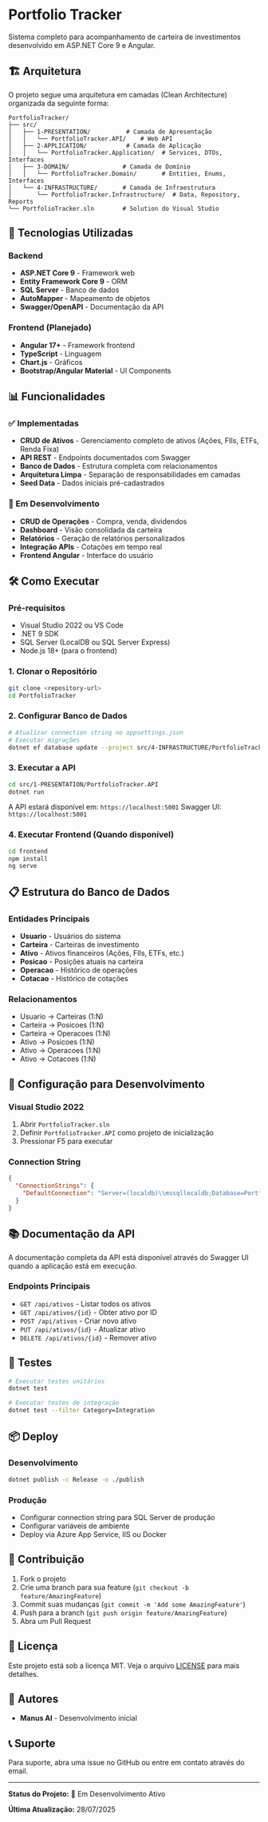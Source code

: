 # Portfolio Tracker

Sistema completo para acompanhamento de carteira de investimentos desenvolvido em ASP.NET Core 9 e Angular.

## 🏗️ Arquitetura

O projeto segue uma arquitetura em camadas (Clean Architecture) organizada da seguinte forma:

```
PortfolioTracker/
├── src/
│   ├── 1-PRESENTATION/          # Camada de Apresentação
│   │   └── PortfolioTracker.API/    # Web API
│   ├── 2-APPLICATION/           # Camada de Aplicação
│   │   └── PortfolioTracker.Application/  # Services, DTOs, Interfaces
│   ├── 3-DOMAIN/               # Camada de Domínio
│   │   └── PortfolioTracker.Domain/       # Entities, Enums, Interfaces
│   └── 4-INFRASTRUCTURE/       # Camada de Infraestrutura
│       └── PortfolioTracker.Infrastructure/  # Data, Repository, Reports
└── PortfolioTracker.sln        # Solution do Visual Studio
```

## 🚀 Tecnologias Utilizadas

### Backend
- **ASP.NET Core 9** - Framework web
- **Entity Framework Core 9** - ORM
- **SQL Server** - Banco de dados
- **AutoMapper** - Mapeamento de objetos
- **Swagger/OpenAPI** - Documentação da API

### Frontend (Planejado)
- **Angular 17+** - Framework frontend
- **TypeScript** - Linguagem
- **Chart.js** - Gráficos
- **Bootstrap/Angular Material** - UI Components

## 📊 Funcionalidades

### ✅ Implementadas
- **CRUD de Ativos** - Gerenciamento completo de ativos (Ações, FIIs, ETFs, Renda Fixa)
- **API REST** - Endpoints documentados com Swagger
- **Banco de Dados** - Estrutura completa com relacionamentos
- **Arquitetura Limpa** - Separação de responsabilidades em camadas
- **Seed Data** - Dados iniciais pré-cadastrados

### 🔄 Em Desenvolvimento
- **CRUD de Operações** - Compra, venda, dividendos
- **Dashboard** - Visão consolidada da carteira
- **Relatórios** - Geração de relatórios personalizados
- **Integração APIs** - Cotações em tempo real
- **Frontend Angular** - Interface do usuário

## 🛠️ Como Executar

### Pré-requisitos
- Visual Studio 2022 ou VS Code
- .NET 9 SDK
- SQL Server (LocalDB ou SQL Server Express)
- Node.js 18+ (para o frontend)

### 1. Clonar o Repositório
```bash
git clone <repository-url>
cd PortfolioTracker
```

### 2. Configurar Banco de Dados
```bash
# Atualizar connection string no appsettings.json
# Executar migrações
dotnet ef database update --project src/4-INFRASTRUCTURE/PortfolioTracker.Infrastructure --startup-project src/1-PRESENTATION/PortfolioTracker.API
```

### 3. Executar a API
```bash
cd src/1-PRESENTATION/PortfolioTracker.API
dotnet run
```

A API estará disponível em: `https://localhost:5001`
Swagger UI: `https://localhost:5001`

### 4. Executar Frontend (Quando disponível)
```bash
cd frontend
npm install
ng serve
```

## 📋 Estrutura do Banco de Dados

### Entidades Principais
- **Usuario** - Usuários do sistema
- **Carteira** - Carteiras de investimento
- **Ativo** - Ativos financeiros (Ações, FIIs, ETFs, etc.)
- **Posicao** - Posições atuais na carteira
- **Operacao** - Histórico de operações
- **Cotacao** - Histórico de cotações

### Relacionamentos
- Usuario → Carteiras (1:N)
- Carteira → Posicoes (1:N)
- Carteira → Operacoes (1:N)
- Ativo → Posicoes (1:N)
- Ativo → Operacoes (1:N)
- Ativo → Cotacoes (1:N)

## 🔧 Configuração para Desenvolvimento

### Visual Studio 2022
1. Abrir `PortfolioTracker.sln`
2. Definir `PortfolioTracker.API` como projeto de inicialização
3. Pressionar F5 para executar

### Connection String
```json
{
  "ConnectionStrings": {
    "DefaultConnection": "Server=(localdb)\\mssqllocaldb;Database=PortfolioTrackerDB;Trusted_Connection=true;MultipleActiveResultSets=true;TrustServerCertificate=true"
  }
}
```

## 📚 Documentação da API

A documentação completa da API está disponível através do Swagger UI quando a aplicação está em execução.

### Endpoints Principais
- `GET /api/ativos` - Listar todos os ativos
- `GET /api/ativos/{id}` - Obter ativo por ID
- `POST /api/ativos` - Criar novo ativo
- `PUT /api/ativos/{id}` - Atualizar ativo
- `DELETE /api/ativos/{id}` - Remover ativo

## 🧪 Testes

```bash
# Executar testes unitários
dotnet test

# Executar testes de integração
dotnet test --filter Category=Integration
```

## 📦 Deploy

### Desenvolvimento
```bash
dotnet publish -c Release -o ./publish
```

### Produção
- Configurar connection string para SQL Server de produção
- Configurar variáveis de ambiente
- Deploy via Azure App Service, IIS ou Docker

## 🤝 Contribuição

1. Fork o projeto
2. Crie uma branch para sua feature (`git checkout -b feature/AmazingFeature`)
3. Commit suas mudanças (`git commit -m 'Add some AmazingFeature'`)
4. Push para a branch (`git push origin feature/AmazingFeature`)
5. Abra um Pull Request

## 📄 Licença

Este projeto está sob a licença MIT. Veja o arquivo [LICENSE](LICENSE) para mais detalhes.

## 👥 Autores

- **Manus AI** - Desenvolvimento inicial

## 📞 Suporte

Para suporte, abra uma issue no GitHub ou entre em contato através do email.

---

**Status do Projeto:** 🚧 Em Desenvolvimento Ativo

**Última Atualização:** 28/07/2025

